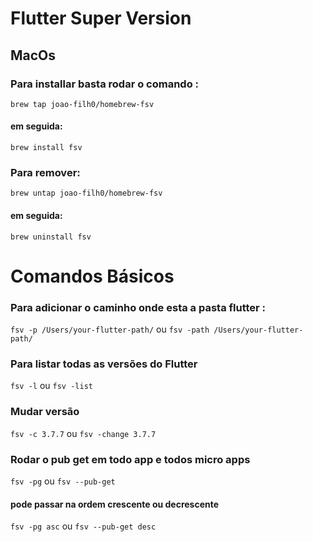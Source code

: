 # Flutter Super Version


## MacOs
### Para installar basta rodar o comando :
`brew tap joao-filh0/homebrew-fsv` 
#### em seguida:

`brew install fsv ` 

### Para remover:

`brew untap joao-filh0/homebrew-fsv ` 

#### em seguida:

`brew uninstall fsv `   


# Comandos Básicos

### Para adicionar o caminho onde esta a pasta flutter :

`fsv -p /Users/your-flutter-path/`  ou `fsv -path /Users/your-flutter-path/`

### Para listar todas as versões do Flutter
 `fsv -l`    ou  `fsv -list`
 
### Mudar versão 

 `fsv -c 3.7.7`    ou  `fsv -change 3.7.7`
 
### Rodar o pub get em todo app e todos micro apps

`fsv -pg`    ou  `fsv --pub-get`
#### pode passar na ordem crescente ou decrescente

`fsv -pg asc`    ou  `fsv --pub-get desc`







